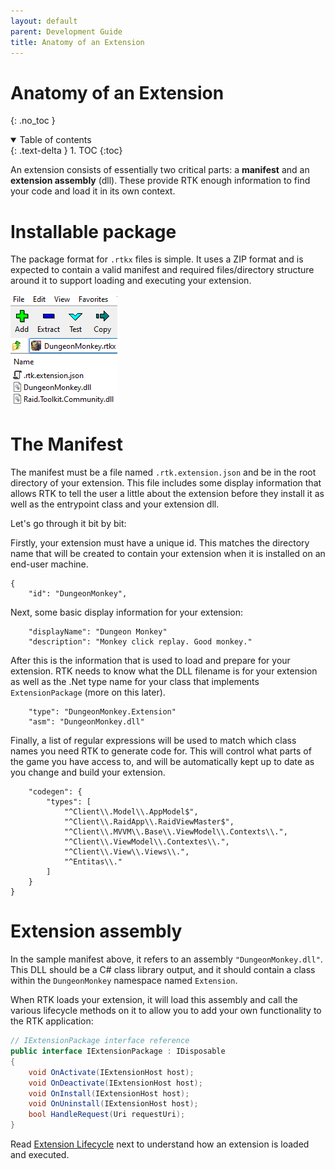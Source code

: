 ```yaml
---
layout: default
parent: Development Guide
title: Anatomy of an Extension
---
```


# Anatomy of an Extension
{: .no_toc }

<details open markdown="block">
  <summary>
    Table of contents
  </summary>
  {: .text-delta }
1. TOC
{:toc}
</details>


An extension consists of essentially two critical parts: a **manifest** and an **extension assembly** (dll). These provide RTK enough information to find your code and load it in its own context.

# Installable package

The package format for `.rtkx` files is simple. It uses a ZIP format and is expected to contain a valid manifest and required files/directory structure around it to support loading and executing your extension.

![](/img/rtkx-contents.png)

# The Manifest

The manifest must be a file named `.rtk.extension.json` and be in the root directory of your extension. This file includes some display information that allows RTK to tell the user a little about the extension before they install it as well as the entrypoint class and your extension dll.

Let's go through it bit by bit:

Firstly, your extension must have a unique id. This matches the directory name that will be created to contain your extension when it is installed on an end-user machine.
```jsonc
{
    "id": "DungeonMonkey",
```

Next, some basic display information for your extension:
```jsonc
    "displayName": "Dungeon Monkey"
    "description": "Monkey click replay. Good monkey."
```

After this is the information that is used to load and prepare for your extension. RTK needs to know what the DLL filename is for your extension as well as the .Net type name for your class that implements `ExtensionPackage` (more on this later).
```jsonc
    "type": "DungeonMonkey.Extension"
    "asm": "DungeonMonkey.dll"
```

Finally, a list of regular expressions will be used to match which class names you need RTK to generate code for. This will control what parts of the game you have access to, and will be automatically kept up to date as you change and build your extension.
```jsonc
    "codegen": {
        "types": [
            "^Client\\.Model\\.AppModel$",
            "^Client\\.RaidApp\\.RaidViewMaster$",
            "^Client\\.MVVM\\.Base\\.ViewModel\\.Contexts\\.",
            "^Client\\.ViewModel\\.Contextes\\.",
            "^Client\\.View\\.Views\\.",
            "^Entitas\\."
        ]
    }
}
```

# Extension assembly

In the sample manifest above, it refers to an assembly `"DungeonMonkey.dll"`. This DLL should be a C# class library output, and it should contain a class within the `DungeonMonkey` namespace named `Extension`.

When RTK loads your extension, it will load this assembly and call the various lifecycle methods on it to allow you to add your own functionality to the RTK application:

```cs
// IExtensionPackage interface reference
public interface IExtensionPackage : IDisposable
{
    void OnActivate(IExtensionHost host);
    void OnDeactivate(IExtensionHost host);
    void OnInstall(IExtensionHost host);
    void OnUninstall(IExtensionHost host);
    bool HandleRequest(Uri requestUri);
}
```

Read [Extension Lifecycle](./extension-lifecycle.md) next to understand how an extension is loaded and executed.
